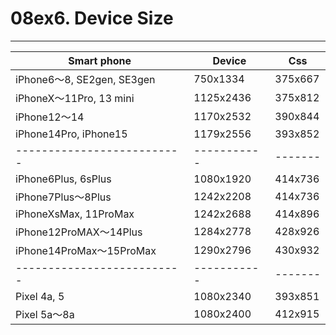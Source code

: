 # 08ex6. Device Size
________________________________________

Smart phone               |Device     |Css
--------------------------|-----------|-------
iPhone6～8, SE2gen, SE3gen|750x1334   |375x667
iPhoneX～11Pro, 13 mini   |1125x2436  |375x812
iPhone12～14              |1170x2532  |390x844
iPhone14Pro, iPhone15     |1179x2556  |393x852
--------------------------|-----------|-------
iPhone6Plus, 6sPlus       |1080x1920  |414x736
iPhone7Plus～8Plus        |1242x2208  |414x736
iPhoneXsMax, 11ProMax     |1242x2688  |414x896
iPhone12ProMAX～14Plus    |1284x2778  |428x926
iPhone14ProMax～15ProMax  |1290x2796  |430x932
--------------------------|-----------|-------
Pixel 4a, 5               |1080x2340  |393x851
Pixel 5a～8a              |1080x2400  |412x915
